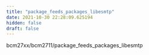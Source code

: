```yaml
---
title: "package_feeds_packages_libesmtp"
date: 2021-10-30 22:28:09.625194
hidden: false
draft: false
---
```


bcm27xx/bcm2711/package_feeds_packages_libesmtp

